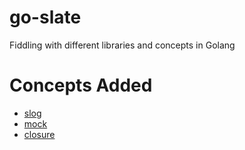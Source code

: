 # go-slate
Fiddling with different libraries and concepts in Golang

# Concepts Added
- [slog](https://pkg.go.dev/golang.org/x/exp/slog) 
- [mock](https://pkg.go.dev/github.com/stretchr/testify/mock#hdr-Example_Usage)
- [closure](https://gobyexample.com/closures)
